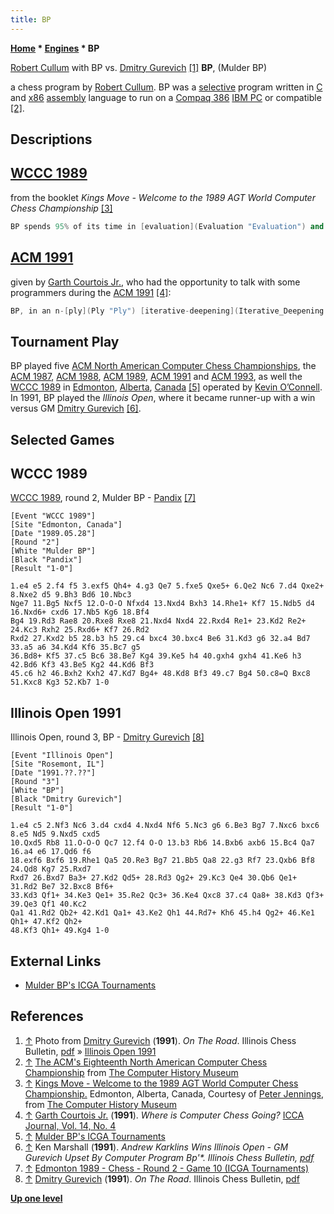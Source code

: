 ```yaml
---
title: BP
---
```

**[Home](Home "Home") * [Engines](Engines "Engines") * BP**

[](File:CullumBPGurevich1991.jpg) [Robert Cullum](Robert_Cullum "Robert Cullum") with BP vs. [Dmitry Gurevich](https://en.wikipedia.org/wiki/Dmitry_Gurevich) <a id="cite-note-1" href="#cite-ref-1">[1]</a>
**BP**, (Mulder BP)

a chess program by [Robert Cullum](Robert_Cullum "Robert Cullum"). BP was a [selective](Selectivity "Selectivity") program written in [C](C "C") and [x86](X86 "X86") [assembly](Assembly "Assembly") language to run on a [Compaq 386](https://en.wikipedia.org/wiki/Compaq_Deskpro_386#Deskpro_386) [IBM PC](IBM_PC "IBM PC") or compatible <a id="cite-note-2" href="#cite-ref-2">[2]</a>.

## Descriptions

## [WCCC 1989](WCCC_1989 "WCCC 1989")

from the booklet *Kings Move - Welcome to the 1989 AGT World Computer Chess Championship* <a id="cite-note-3" href="#cite-ref-3">[3]</a>

```C++
BP spends 95% of its time in [evaluation](Evaluation "Evaluation") and the rest on [move generation](Move_Generation "Move Generation") and [search](Search "Search"). Because of this, it must do a selective search, to [prune forward](Pruning "Pruning") at every level of the [search tree](Search_Tree "Search Tree"). 

```

## [ACM 1991](ACM_1991 "ACM 1991")

given by [Garth Courtois Jr.](Garth_Courtois_Jr. "Garth Courtois Jr."), who had the opportunity to talk with some programmers during the [ACM 1991](ACM_1991 "ACM 1991") <a id="cite-note-4" href="#cite-ref-4">[4]</a>:

```C++
BP, in an n-[ply](Ply "Ply") [iterative-deepening](Iterative_Deepening "Iterative Deepening") process, does some [forward pruning](Pruning "Pruning") even at ply 1. There are good, interesting, and bad [moves](Moves "Moves"). Good ones appear to win [material](Material "Material"). Interesting ones exchange material, or are the [best move](Best_Move "Best Move") in a previous iteration. Bad moves appear to lose material. There is also consideration given to [tactical](Tactics "Tactics") conditions, such as whether there is a [piece](Pieces "Pieces") under attack or if the machine is retreating from [check](Check "Check"). At ply 1 during early iterations all possible moves are examined. At ply 1 and 2 the good and interesting moves are fully explored, but the bad moves are pruned at n-2. Near the bottom of the tree some "serious pruning" is enacted. BP has a 65K [position table](Transposition_Table "Transposition Table") and would like to make this larger for endgames. It runs on a 33 MHz [486](X86 "X86") processor. The iterative deepening goes in steps: 2,4, ... n-2, n. When they announce a 6-ply analysis, it is a pseudo-6 ply of full width. They examine approximately 1600 [nodes/sec](Nodes_per_Second "Nodes per Second"). Part of the BP philosophy is expressed: "If we [prune](Parity_Pruning "Parity Pruning") on a even ply, and omit a good move, it is a shame. If we prune on an odd ply and omit a good move, it is a disaster." 

```

## Tournament Play

BP played five [ACM North American Computer Chess Championships](ACM_North_American_Computer_Chess_Championship "ACM North American Computer Chess Championship"), the [ACM 1987](ACM_1987 "ACM 1987"), [ACM 1988](ACM_1988 "ACM 1988"), [ACM 1989](ACM_1989 "ACM 1989"), [ACM 1991](ACM_1991 "ACM 1991") and [ACM 1993](ACM_1993 "ACM 1993"), as well the [WCCC 1989](WCCC_1989 "WCCC 1989") in [Edmonton](https://en.wikipedia.org/wiki/Edmonton), [Alberta](https://en.wikipedia.org/wiki/Alberta), [Canada](https://en.wikipedia.org/wiki/Canada) <a id="cite-note-5" href="#cite-ref-5">[5]</a> operated by [Kevin O’Connell](Kevin_O%E2%80%99Connell "Kevin O’Connell").
In 1991, BP played the *Illinois Open*, where it became runner-up with a win versus GM [Dmitry Gurevich](https://en.wikipedia.org/wiki/Dmitry_Gurevich) <a id="cite-note-6" href="#cite-ref-6">[6]</a>.

## Selected Games

## WCCC 1989

[WCCC 1989](WCCC_1989 "WCCC 1989"), round 2, Mulder BP - [Pandix](Pandix "Pandix") <a id="cite-note-7" href="#cite-ref-7">[7]</a>

```
[Event "WCCC 1989"]
[Site "Edmonton, Canada"]
[Date "1989.05.28"]
[Round "2"]
[White "Mulder BP"]
[Black "Pandix"]
[Result "1-0"]

1.e4 e5 2.f4 f5 3.exf5 Qh4+ 4.g3 Qe7 5.fxe5 Qxe5+ 6.Qe2 Nc6 7.d4 Qxe2+ 8.Nxe2 d5 9.Bh3 Bd6 10.Nbc3 
Nge7 11.Bg5 Nxf5 12.O-O-O Nfxd4 13.Nxd4 Bxh3 14.Rhe1+ Kf7 15.Ndb5 d4 16.Nxd6+ cxd6 17.Nb5 Kg6 18.Bf4 
Bg4 19.Rd3 Rae8 20.Rxe8 Rxe8 21.Nxd4 Nxd4 22.Rxd4 Re1+ 23.Kd2 Re2+ 24.Kc3 Rxh2 25.Rxd6+ Kf7 26.Rd2 
Rxd2 27.Kxd2 b5 28.b3 h5 29.c4 bxc4 30.bxc4 Be6 31.Kd3 g6 32.a4 Bd7 33.a5 a6 34.Kd4 Kf6 35.Bc7 g5 
36.Bd8+ Kf5 37.c5 Bc6 38.Be7 Kg4 39.Ke5 h4 40.gxh4 gxh4 41.Ke6 h3 42.Bd6 Kf3 43.Be5 Kg2 44.Kd6 Bf3 
45.c6 h2 46.Bxh2 Kxh2 47.Kd7 Bg4+ 48.Kd8 Bf3 49.c7 Bg4 50.c8=Q Bxc8 51.Kxc8 Kg3 52.Kb7 1-0 

```

## Illinois Open 1991

Illinois Open, round 3, BP - [Dmitry Gurevich](https://en.wikipedia.org/wiki/Dmitry_Gurevich) <a id="cite-note-8" href="#cite-ref-8">[8]</a>

```
[Event "Illinois Open"]
[Site "Rosemont, IL"]
[Date "1991.??.??"]
[Round "3"]
[White "BP"]
[Black "Dmitry Gurevich"]
[Result "1-0"]

1.e4 c5 2.Nf3 Nc6 3.d4 cxd4 4.Nxd4 Nf6 5.Nc3 g6 6.Be3 Bg7 7.Nxc6 bxc6 8.e5 Nd5 9.Nxd5 cxd5 
10.Qxd5 Rb8 11.O-O-O Qc7 12.f4 O-O 13.b3 Rb6 14.Bxb6 axb6 15.Bc4 Qa7 16.a4 e6 17.Qd6 f6 
18.exf6 Bxf6 19.Rhe1 Qa5 20.Re3 Bg7 21.Bb5 Qa8 22.g3 Rf7 23.Qxb6 Bf8 24.Qd8 Kg7 25.Rxd7
Rxd7 26.Bxd7 Ba3+ 27.Kd2 Qd5+ 28.Rd3 Qg2+ 29.Kc3 Qe4 30.Qb6 Qe1+ 31.Rd2 Be7 32.Bxc8 Bf6+ 
33.Kd3 Qf1+ 34.Ke3 Qe1+ 35.Re2 Qc3+ 36.Ke4 Qxc8 37.c4 Qa8+ 38.Kd3 Qf3+ 39.Qe3 Qf1 40.Kc2 
Qa1 41.Rd2 Qb2+ 42.Kd1 Qa1+ 43.Ke2 Qh1 44.Rd7+ Kh6 45.h4 Qg2+ 46.Ke1 Qh1+ 47.Kf2 Qh2+ 
48.Kf3 Qh1+ 49.Kg4 1-0

```

## External Links

- [Mulder BP's ICGA Tournaments](https://www.game-ai-forum.org/icga-tournaments/program.php?id=358)

## References

1. <a id="cite-ref-1" href="#cite-note-1">↑</a> Photo from [Dmitry Gurevich](https://en.wikipedia.org/wiki/Dmitry_Gurevich) (**1991**). *On The Road*. Illinois Chess Bulletin, [pdf](http://il-chess.net/icb_pdf/ICB_1991_11_12.pdf) » [Illinois Open 1991](#illinois-open-1991)
1. <a id="cite-ref-2" href="#cite-note-2">↑</a> [The ACM's Eighteenth North American Computer Chess Championship](https://www.computerhistory.org/chess/doc-431614f6cabbd/) from [The Computer History Museum](The_Computer_History_Museum "The Computer History Museum")
1. <a id="cite-ref-3" href="#cite-note-3">↑</a> [Kings Move - Welcome to the 1989 AGT World Computer Chess Championship.](https://www.computerhistory.org/chess/doc-434fea055cbb3/) Edmonton, Alberta, Canada, Courtesy of [Peter Jennings](Peter_Jennings "Peter Jennings"), from [The Computer History Museum](The_Computer_History_Museum "The Computer History Museum")
1. <a id="cite-ref-4" href="#cite-note-4">↑</a> [Garth Courtois Jr.](Garth_Courtois_Jr. "Garth Courtois Jr.") (**1991**). *Where is Computer Chess Going?* [ICCA Journal, Vol. 14, No. 4](ICGA_Journal#14_4 "ICGA Journal")
1. <a id="cite-ref-5" href="#cite-note-5">↑</a> [Mulder BP's ICGA Tournaments](https://www.game-ai-forum.org/icga-tournaments/program.php?id=358)
1. <a id="cite-ref-6" href="#cite-note-6">↑</a> Ken Marshall (**1991**). *Andrew Karklins Wins Illinois Open - GM Gurevich Upset By Computer Program Bp'\*. Illinois Chess Bulletin, [pdf](http://il-chess.net/icb_pdf/ICB_1991_11_12.pdf)*
1. <a id="cite-ref-7" href="#cite-note-7">↑</a> [Edmonton 1989 - Chess - Round 2 - Game 10 (ICGA Tournaments)](https://www.game-ai-forum.org/icga-tournaments/round.php?tournament=14&round=2&id=10)
1. <a id="cite-ref-8" href="#cite-note-8">↑</a> [Dmitry Gurevich](https://en.wikipedia.org/wiki/Dmitry_Gurevich) (**1991**). *On The Road*. Illinois Chess Bulletin, [pdf](http://il-chess.net/icb_pdf/ICB_1991_11_12.pdf)

**[Up one level](Engines "Engines")**

